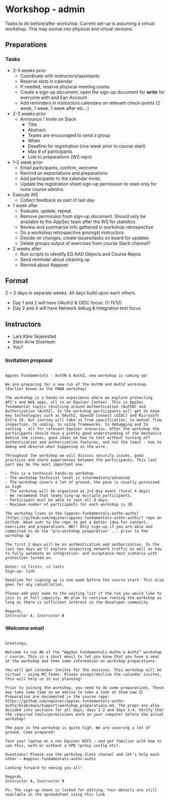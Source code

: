 # Workshop - admin

Tasks to do before/after workshop. Current set-up is assuming a virtual workshop. This may evolve into physical and virtual versions.

## Preparations

### Tasks

* 3-5 weeks prior
  * Coordinate with instructors/assistants
  * Reserve slots in calendar
  * If needed, reserve physical meeting rooms
  * Create a sign-up document, open the sign-up document for **write** for everyone with and Eqn Account
  * Add reminders in instructors calendars on relevant check-points (2 week, 1 week, 1 week after etc...)
* 2-3 weeks prior
  * Announce / Invite on Slack
    * Title
    * Abstract
    * Teams are encouraged to send a group
    * When
    * Deadline for registration (one week prior to course start)
    * Max # of participants
    * Link to preparations (WS repo)
* 1-2 week prior
  * Email participants, confirm, welcome
  * Remind on expectations and preparations
  * Add participants to the calendar invite.
  * Update the registration sheet sign-up permission to read-only for none course admins.
* Execute WS
  * Collect feedback as part of last day
* 1 week after
  * Evaluate, update, repeat
  * Remove permission from sign-up document. Should only be available to the AppSec team after the WS for statistics
  * Review and summarize info gathered in workshop retrospective
  * Do a workshop retrospective amongst instructors
  * Decide on changes, create issues/tasks on board for updates
  * Delete groups output of exercises from course Slack channel?
* 2 weeks after
  * Run scripts to identify EQ AAD Objects and Course Repos
  * Send reminder about cleaning up
  * Remind about #appsec

## Format

2 + 2 days in separate weeks. All days build upon each others.

* Day 1 and 2 will have OAuth2 & OIDC focus. (1-11/12)
* Day 2 and 4 will have Network debug & Integration test focus

## Instructors

* Lars Kåre Skjørestad
* Stein Arne Sivertsen
* You?

### Invitation proposal

```text

Appsec Fundamentals - AuthN & AuthZ, new workshop is coming up! 

We are preparing for a new run of the AuthN and AuthZ workshop. (Earlier known as the PAWA workshop)

The workshop is a hands-on experience where we explore protecting API's and Web apps, all in an Equinor Context. This is AppSec fundamental topics revolving around Authentication (AuthN) and Authorization (AuthZ). In the workshop participants will get to know key technologies such as OAuth2, OpenID Connect (OIDC) and Microsoft Entra ID. Our journey will take us from specification, to manual flow inspection, to coding, to using frameworks, to debugging and to testing - all for relevant Equinor scenarios. After the workshop the participants should have a pretty good understanding of the mechanics behind the scenes, good ideas on how to test without turning off authentication and authorization features, and not the least - how to debug and observe what happening on the wire.
 
Throughout the workshop we will discuss security issues, good practices and share experiences between the participants. This last part may be the most important one.
 
- This is a technical hands-on workshop
- The workshop technical level is intermediate/advanced
- The workshop covers a lot of ground, the pace is usually perceived as high
- The workshop will be organized as 2+2-day event (total 4 days)
- We recommend that teams sing-up multiple participants. 
- Participant must be able to join all 4 days.
- Maximum number of participants for each workshop is 20. 

The workshop lives in the [appsec-fundamentals-authn-authz](https://github.com/equinor/appsec-fundamentals-authn-authz/) repo on Github. Head over to the repo to get a better idea for content, exercises and preparations. NB!! Only sign-up if you are able and committed to do the "pre-workshop preparation" ... prior to the workshop 😀

The first 2 days will be on authentication and authorization. In the last two days we'll explore inspecting network traffic as well as how to fully automate an integration- and acceptance-test scenario with protection turned on.

Dates: <2 first>, <2 last>
Sign-up: link

Deadline for signing up is one week before the course start. This also goes for any cancellation.

Please add your name to the waiting list if the run you would like to join is at full capacity. We plan to continue running the workshop as long as there is sufficient interest in the developer community.

Regards,
Instructor A, Instructor B

```

### Welcome email

```text

Greetings,
 
Welcome to run #6 of the “AppSec Fundamentals Authn & Authz” workshop / course. This is a short email to let you know that you have a seat at the workshop and then some information on workshop preparations.
 
You will get calendar invites for the sessions. This workshop will be virtual – using MS Teams. Please accept/decline the calendar invites, this will help us in our planning!
 
Prior to joining the workshop, you need to do some preparations. These may take some time so we advise to take a look at them now 😊 Preparation are documented in the course repo: https://github.com/equinor/appsec-fundamentals-authn-authz/blob/main/Support/workshop_preparations.md. The preps are also divided into sections for all days, days 1-2 and days 3-4. Verify that the required tools/permissions work on your computer before the actual workshop! 
 
The pace in the workshop is quite high. We are covering a lot of ground. Come prepared!
 
Test your laptop on a non Equinor WIFI – and get familiar with how to use this, with or without a VPN (proxy config etc). 
 
Questions? Please use the workshop Slack channel and let’s help each other – #appsec-fundamentals-authn-authz 
 
Looking forward to seeing you all!
 
Regards,
Instructor A, Instructor B
 
Ps: The sign-up sheet is locked for editing. Your details are still available in the spreadsheet using this link
 
```
